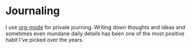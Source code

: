 # Journaling

I use [org-mode](https://orgmode.org/) for private journing. Writing down
thoughts and ideas and sometimes even mundane daily details has been one of the
most positive habit I've picked over the years.
